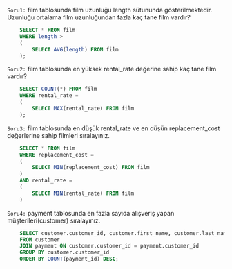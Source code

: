 `Soru1:` film tablosunda film uzunluğu length sütununda gösterilmektedir. Uzunluğu ortalama film uzunluğundan fazla kaç tane film vardır?

```SQL
    SELECT * FROM film
    WHERE length >
    (
        SELECT AVG(length) FROM film
    );

```

`Soru2:` film tablosunda en yüksek rental_rate değerine sahip kaç tane film vardır?

```SQL
    SELECT COUNT(*) FROM film
    WHERE rental_rate =
    (
        SELECT MAX(rental_rate) FROM film
    );
```

`Soru3:` film tablosunda en düşük rental_rate ve en düşün replacement_cost değerlerine sahip filmleri sıralayınız.

```SQL
    SELECT * FROM film
    WHERE replacement_cost =
    (
        SELECT MIN(replacement_cost) FROM film
    )
    AND rental_rate =
    (
        SELECT MIN(rental_rate) FROM film
    )
```

`Soru4:` payment tablosunda en fazla sayıda alışveriş yapan müşterileri(customer) sıralayınız.

```SQL
    SELECT customer.customer_id, customer.first_name, customer.last_name,COUNT(payment.payment_id)
    FROM customer
    JOIN payment ON customer.customer_id = payment.customer_id
    GROUP BY customer.customer_id
    ORDER BY COUNT(payment_id) DESC;
```
